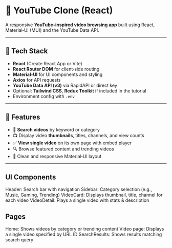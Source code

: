 # 🎥 YouTube Clone (React)

A responsive **YouTube-inspired video browsing app** built using React, Material‑UI (MUI) and the YouTube Data API.

---

## 🧱 Tech Stack

- **React** (Create React App or Vite)
- **React Router DOM** for client‑side routing
- **Material‑UI** for UI components and styling
- **Axios** for API requests
- **YouTube Data API (v3)** via RapidAPI or direct key
- Optional: **Tailwind CSS**, **Redux Toolkit** if included in the tutorial
- Environment config with `.env`

---

## 🚀 Features

- 🎯 **Search videos** by keyword or category
- 📺 Display video **thumbnails**, titles, channels, and view counts
- ✅ **View single video** on its own page with embed player
- 🔍 Browse featured content and trending videos
- 🧩 Clean and responsive Material‑UI layout

---

## UI Components
Header: Search bar with navigation
Sidebar: Category selection (e.g., Music, Gaming, Trending)
VideoCard: Displays thumbnail, title, channel for each video
VideoDetail: Plays a single video with stats & description

## Pages
Home: Shows videos by category or trending content
Video page: Displays a single video specified by URL ID
SearchResults: Shows results matching search query
